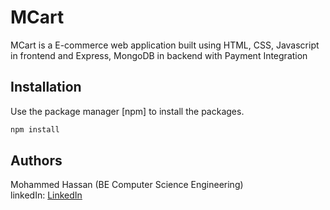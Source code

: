 # MCart

MCart is a E-commerce web application built using HTML, CSS, Javascript in frontend and Express, MongoDB in backend with Payment Integration

## Installation

Use the package manager [npm] to install the packages.

```bash
npm install 
```

## Authors
Mohammed Hassan (BE Computer Science Engineering) \
linkedIn: <a href="https://www.linkedin.com/in/mohammed-hassan-343b00215">LinkedIn</a>



